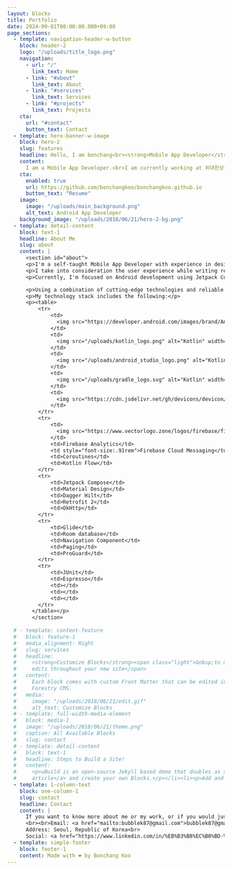 ```yaml
---
layout: blocks
title: Portfolio
date: 2024-09-01T00:00:00.000+09:00
page_sections:
  - template: navigation-header-w-button
    block: header-2
    logo: "/uploads/title_logo.png"
    navigation:
      - url: "/"
        link_text: Home
      - link: "#about"
        link_text: About
      - link: "#services"
        link_text: Services
      - link: "#projects"
        link_text: Projects
    cta:
      url: "#contact"
      button_text: Contact
  - template: hero-banner-w-image
    block: hero-2
    slug: features
    headline: Hello, I am bonchang<br><strong>Mobile App Developer</strong>
    content:
      I am a Mobile App Developer.<br>I am currently working at 위대한상상(요기요) as Android Developer.
    cta:
      enabled: true
      url: https://github.com/bonchangkoo/bonchangkoo.github.io
      button_text: "Resume"
    image:
      image: "/uploads/main_background.png"
      alt_text: Android App Developer
    background_image: "/uploads/2018/06/21/hero-2-bg.png"
  - template: detail-content
    block: text-1
    headline: About Me
    slug: about
    content: |
      <section id="about">
      <p>I'm a self-taught Mobile App Developer with experience in designing new features from ideation to production, implementation of wireframes and design flows into high performance software applications.</p>
      <p>I take into consideration the user experience while writing reusable and efficient code. I passionately combine good design, technology, and innovation in all my projects, which I like to accompany from the first idea to release.</p>
      <p>Currently, I'm focused on Android development using Jetpack Compose.</p>

      <p>Using a combination of cutting-edge technologies and reliable open-source software I build user-focused, performant apps for Android smartphones.</p>
      <p>My technology stack includes the following:</p>
      <p><table>
          <tr>
              <td>
                <img src="https://developer.android.com/images/brand/Android_Robot.svg" alt="Android" width="24" height="24"><span>Android</span>
              </td>
              <td>
                <img src="/uploads/kotlin_logo.png" alt="Kotlin" width="24" height="24"><span>Kotlin</span>
              </td>
              <td>
                <img src="/uploads/android_studio_logo.png" alt="Kotlin" width="24" height="24"><span>Android Studio</span>
              </td>
              <td>
                <img src="/uploads/gradle_logo.svg" alt="Kotlin" width="24" height="24"><span>Gradle</span>
              </td>
              <td>
                <img src="https://cdn.jsdelivr.net/gh/devicons/devicon/icons/git/git-plain.svg" alt="Firebase" width="24" height="24"><span>Git</span>
              </td>
          </tr>
          <tr>
              <td>
                <img src="https://www.vectorlogo.zone/logos/firebase/firebase-icon.svg" alt="Firebase" width="24" height="24"><span>Firebase</span>
              </td>
              <td>Firebase Analytics</td>
              <td style="font-size:.91rem">Firebase Cloud Messaging</td>
              <td>Coroutines</td>
              <td>Kotlin Flow</td>
          </tr>
          <tr>
              <td>Jetpack Compose</td>
              <td>Material Design</td>
              <td>Dagger Hilt</td>
              <td>Retrofit 2</td>
              <td>OkHttp</td>
          </tr>
          <tr>
              <td>Glide</td>
              <td>Room database</td>
              <td>Navigation Component</td>
              <td>Paging</td>
              <td>ProGuard</td>
          </tr>
          <tr>
              <td>JUnit</td>
              <td>Espresso</td>
              <td></td>
              <td></td>
              <td></td>
          </tr>
        </table></p>
        </section>
      
  # - template: content-feature
  #   block: feature-1
  #   media_alignment: Right
  #   slug: services
  #   headline:
  #     <strong>Customize Blocks</strong><span class="light">&nbsp;to make quick
  #     edits throughout your new site</span>
  #   content:
  #     Each block comes with custom Front Matter that can be edited in
  #     Forestry CMS.
  #   media:
  #     image: "/uploads/2018/06/21/edit.gif"
  #     alt_text: Customize Blocks
  # - template: full-width-media-element
  #   block: media-1
  #   image: "/uploads/2018/06/21/theme.png"
  #   caption: All Available Blocks
  #   slug: contact
  # - template: detail-content
  #   block: text-1
  #   headline: Steps to Build a Site!
  #   content:
  #     <p>uBuild is an open-source Jekyll based demo that doubles as a builder tool inside the Forestry content manager.</p><ol><li><p><a href="https://app.forestry.io/quick-start?repo=forestryio/ubuild-jekyll&provider=github&engine=jekyll">Import this demo in Forestry</a>.</p></li><li><p>Read <a href="https://forestry.io/blog/ubuild-a-new-theme-for-static-sites-using-blocks/">our
  #     article</a> and create your own Blocks.</p></li><li><p>Add and customize the available Blocks and preview them as you go along.</p></li></ol>
  - template: 1-column-text
    block: one-column-1
    slug: contact
    headline: Contact
    content: |
      If you want to know more about me or my work, or if you would just like to say hello, send me a message. I'd love to hear from you.
      <br><br>Email: <a href="mailto:bubblek87@gmail.com">bubblek87@gmail.com</a><br>
      Address: Seoul, Republic of Korea<br>
      Social: <a href="https://www.linkedin.com/in/%EB%B3%B8%EC%B0%BD-%EA%B5%AC-96406b14a/">LinkedIn</a>
  - template: simple-footer
    block: footer-1
    content: Made with ❤︎ by Bonchang Koo
---
```

